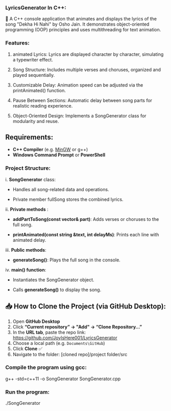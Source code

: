 ### LyricsGenerator In C++:

🎵 A C++ console application that animates and displays the lyrics of the song "Dekha Hi Nahi" by Osho Jain. It demonstrates object-oriented programming (OOP) principles and uses multithreading for text animation.

### Features:

1. animated Lyrics: Lyrics are displayed character by character, simulating a typewriter effect.

2. Song Structure: Includes multiple verses and choruses, organized and played sequentially.

3. Customizable Delay: Animation speed can be adjusted via the printAnimated() function.

4. Pause Between Sections: Automatic delay between song parts for realistic reading experience.

5. Object-Oriented Design: Implements a SongGenerator class for modularity and reuse.


## Requirements: 

- **C++ Compiler** (e.g. [MinGW](https://sourceforge.net/projects/mingw/) or g++)  
- **Windows Command Prompt** or **PowerShell**  

### Project Structure:

i. **SongGenerator**  class:

- Handles all song-related data and operations.

- Private member fullSong stores the combined lyrics.

ii. **Private methods** :

- **addPartToSong(const vector<string>& part)**: Adds verses or choruses to the full song.

- **printAnimated(const string &text, int delayMs)**: Prints each line with animated delay.

iii. **Public methods**:

-  **generateSong()**: Plays the full song in the console.

iv. **main() function**:

- Instantiates the SongGenerator object.

- Calls **generateSong()** to display the song.

## 📥 How to Clone the Project (via GitHub Desktop):

1. Open **GitHub Desktop**  
2. Click **“Current repository” → "Add" → “Clone Repository…”**  
3. In the **URL tab**, paste the repo link:
https://github.com/JoyIsHere001/LyricsGenerator
4. Choose a local path (e.g. `Documents\GitHub`)  
5. Click **Clone** ✅  
6. Navigate to the folder:
[cloned repo]/project folder/src


### Compile the program using gcc:

g++ -std=c++11 -o SongGenerator SongGenerator.cpp

### Run the program:

./SongGenerator

